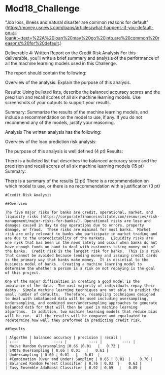 # Mod18_Challenge

"Job loss, illness and natural disaster are common reasons for default" (https://money.usnews.com/loans/articles/what-happens-if-you-default-on-a-loan#:~:text=%22A%20loan%20may%20go%20into,are%20common%20reasons%20for%20default.)

Deliverable 4: Written Report on the Credit Risk Analysis
For this deliverable, you’ll write a brief summary and analysis of the performance of all the machine learning models used in this Challenge.

The report should contain the following:

Overview of the analysis: Explain the purpose of this analysis.

Results: Using bulleted lists, describe the balanced accuracy scores and the precision and recall scores of all six machine learning models. Use screenshots of your outputs to support your results.

Summary: Summarize the results of the machine learning models, and include a recommendation on the model to use, if any. If you do not recommend any of the models, justify your reasoning.


Analysis
The written analysis has the following:

Overview of the loan prediction risk analysis:

The purpose of this analysis is well defined (4 pt)
Results:

There is a bulleted list that describes the balanced accuracy score and the precision and recall scores of all six machine learning models (15 pt)
Summary:

There is a summary of the results (2 pt)
There is a recommendation on which model to use, or there is no recommendation with a justification (3 pt)

~~~~~~~~~~~~~~~~~~~~~~~~~~~~~~~~~~~~~~~~~~~~~~~~~~~~~~~~~~~~~~~~~~~~~~~~
#Credit Risk Analysis

##Overview

The five major risks for banks are credit, operational, market, and liquidity risks (https://corporatefinanceinstitute.com/resources/risk-management/major-risks-for-banks/). Operational risks are lose and damages caused in day to day operations due to errors, property damage, or fraud.  These risks are minimal for most banks.  Market risk are only relevant to banks who participate in market trading and are due to the unpredictablity of the markets.  Liquidity risks are one risk that has been in the news lately and occur when banks do not have enough funds on hand to deal with customers taking money out of the banks.  Credit risk is the largest risk for banks.  This is a risk that cannot be avoided because lending money and issuing credit cards is the primary way that banks make money.  It is essintial to the business model of banks.  Creating a machine learning model to determine the whether a person is a risk on not repaying is the goal of this project.  

One of the major difficulties in creating a good model is the imbalance of the data.  The vast majority of individuals repay their debts.  Simple machine learning techniques are not able to predict the small number of defaults.  Therefore, resampling techniques designed to deal with imbalanced data will be used including oversampling, undersampling, and combined over/undersampling approaches to generate balanced data for that will then be used in machine learning algorthms.  In addition, two machine learning models that reduce bias will be run.  All the results will be compared and equaluated to redetermine how well they preformed in predicting credit risk.

##Results

| Algorthm | balanced accuracy | precision | recall |
| :---     |          ---: |          ---: |         ---: |
| Naive Random Oversampling |0.66 |0.01   |   0.72 |
| SMOTE Oversampling | 0.66 | 0.01   |   0.61 |
| Undersampling | 0.60 | 0.01   |   0.61  |
| #Combination (Over and Under) Sampling | 0.65 | 0.01  |    0.70 |
| Balanced Random Forest Classifier | 0.76 | 0.03  |    0.63 | 
| Easy Ensemble AdaBoost Classifier | 0.92 | 0.09   |   0.89 |


